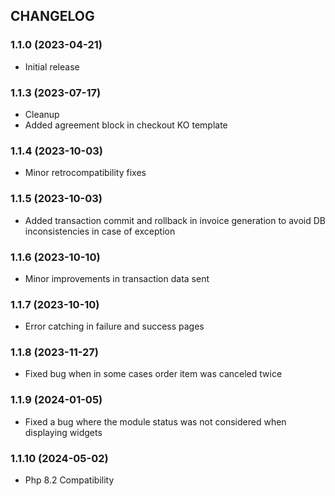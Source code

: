 CHANGELOG
---------

### 1.1.0 (2023-04-21)

* Initial release

### 1.1.3 (2023-07-17)

* Cleanup
* Added agreement block in checkout KO template

### 1.1.4 (2023-10-03)

* Minor retrocompatibility fixes

### 1.1.5 (2023-10-03)

* Added transaction commit and rollback in invoice generation to avoid DB inconsistencies in case of exception

### 1.1.6 (2023-10-10)

* Minor improvements in transaction data sent

### 1.1.7 (2023-10-10)

* Error catching in failure and success pages

### 1.1.8 (2023-11-27)

* Fixed bug when in some cases order item was canceled twice

### 1.1.9 (2024-01-05)

* Fixed a bug where the module status was not considered when displaying widgets

### 1.1.10 (2024-05-02)

* Php 8.2 Compatibility
